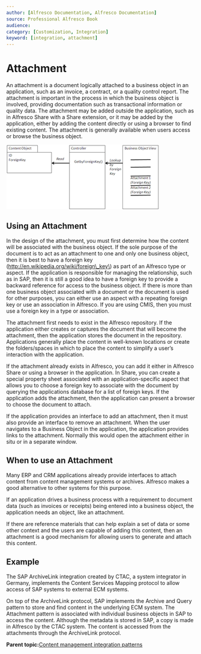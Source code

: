 ```yaml
---
author: [Alfresco Documentation, Alfresco Documentation]
source: Professional Alfresco Book
audience: 
category: [Customization, Integration]
keyword: [integration, attachment]
---
```


# Attachment

An attachment is a document logically attached to a business object in an application, such as an invoice, a contract, or a quality control report. The attachment is important in the process in which the business object is involved, providing documentation such as transactional information or quality data. The attachment may be added outside the application, such as in Alfresco Share with a Share extension, or it may be added by the application, either by adding the content directly or using a browser to find existing content. The attachment is generally available when users access or browse the business object.

![](../images/17-10.png)

## Using an Attachment

In the design of the attachment, you must first determine how the content will be associated with the business object. If the sole purpose of the document is to act as an attachment to one and only one business object, then it is best to have a foreign key \(http://en.wikipedia.org/wiki/foreign\_key\) as part of an Alfresco type or aspect. If the application is responsible for managing the relationship, such as in SAP, then it is still a good idea to have a foreign key to provide a backward reference for access to the business object. If there is more than one business object associated with a document or the document is used for other purposes, you can either use an aspect with a repeating foreign key or use an association in Alfresco. If you are using CMIS, then you must use a foreign key in a type or association.

The attachment first needs to exist in the Alfresco repository. If the application either creates or captures the document that will become the attachment, then the application stores the document in the repository. Applications generally place the content in well-known locations or create the folders/spaces in which to place the content to simplify a user’s interaction with the application.

If the attachment already exists in Alfresco, you can add it either in Alfresco Share or using a browser in the application. In Share, you can create a special property sheet associated with an application-specific aspect that allows you to choose a foreign key to associate with the document by querying the applications database for a list of foreign keys. If the application adds the attachment, then the application can present a browser to choose the document to attach.

If the application provides an interface to add an attachment, then it must also provide an interface to remove an attachment. When the user navigates to a Business Object in the application, the application provides links to the attachment. Normally this would open the attachment either in situ or in a separate window.

## When to use an Attachment

Many ERP and CRM applications already provide interfaces to attach content from content management systems or archives. Alfresco makes a good alternative to other systems for this purpose.

If an application drives a business process with a requirement to document data \(such as invoices or receipts\) being entered into a business object, the application needs an object, like an attachment.

If there are reference materials that can help explain a set of data or some other context and the users are capable of adding this content, then an attachment is a good mechanism for allowing users to generate and attach this content.

## Example

The SAP ArchiveLink integration created by CTAC, a system integrator in Germany, implements the Content Services Mapping protocol to allow access of SAP systems to external ECM systems.

On top of the ArchiveLink protocol, SAP implements the Archive and Query pattern to store and find content in the underlying ECM system. The Attachment pattern is associated with individual business objects in SAP to access the content. Although the metadata is stored in SAP, a copy is made in Alfresco by the CTAC system. The content is accessed from the attachments through the ArchiveLink protocol.

**Parent topic:**[Content management integration patterns](../concepts/integration-patterns.md)

